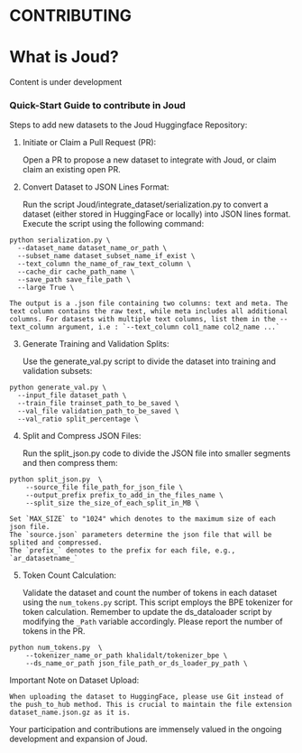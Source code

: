 # CONTRIBUTING

# What is Joud?

Content is under development

### Quick-Start Guide to contribute in Joud

Steps to add new datasets to the Joud Huggingface Repository:

1. Initiate or Claim a Pull Request (PR):

    Open a PR to propose a new dataset to integrate with Joud, or claim claim an existing open PR.


2. Convert Dataset to JSON Lines Format:

    Run the script Joud/integrate_dataset/serialization.py to convert a dataset (either stored in HuggingFace or locally) into JSON lines format. Execute the script using the following command:

```
python serialization.py \
  --dataset_name dataset_name_or_path \
  --subset_name dataset_subset_name_if_exist \
  --text_column the_name_of_raw_text_column \
  --cache_dir cache_path_name \
  --save_path save_file_path \
  --large True \
```

    The output is a .json file containing two columns: text and meta. The text column contains the raw text, while meta includes all additional columns. For datasets with multiple text columns, list them in the --text_column argument, i.e : `--text_column col1_name col2_name ...`

3. Generate Training and Validation Splits:

    Use the generate_val.py script to divide the dataset into training and validation subsets:

```
python generate_val.py \
  --input_file dataset_path \
  --train_file trainset_path_to_be_saved \
  --val_file validation_path_to_be_saved \
  --val_ratio split_percentage \
```

4. Split and Compress JSON Files:

    Run the split_json.py code to divide the JSON file into smaller segments and then compress them:

```
python split_json.py  \
    --source_file file_path_for_json_file \
    --output_prefix prefix_to_add_in_the_files_name \
    --split_size the_size_of_each_split_in_MB \
```

    Set `MAX_SIZE` to "1024" which denotes to the maximum size of each json file.
    The `source.json` parameters determine the json file that will be splited and compressed.
    The `prefix_` denotes to the prefix for each file, e.g., `ar_datasetname_`


5. Token Count Calculation:

    Validate the dataset and count the number of tokens in each dataset using the `num_tokens.py` script. This script employs the BPE tokenizer for token calculation. Remember to update the ds_dataloader script by modifying the `_Path` variable accordingly. Please report the number of tokens in the PR.

```
python num_tokens.py  \
    --tokenizer_name_or_path khalidalt/tokenizer_bpe \
    --ds_name_or_path json_file_path_or_ds_loader_py_path \
```

Important Note on Dataset Upload:

    When uploading the dataset to HuggingFace, please use Git instead of the push_to_hub method. This is crucial to maintain the file extension dataset_name.json.gz as it is.


Your participation and contributions are immensely valued in the ongoing development and expansion of Joud.
